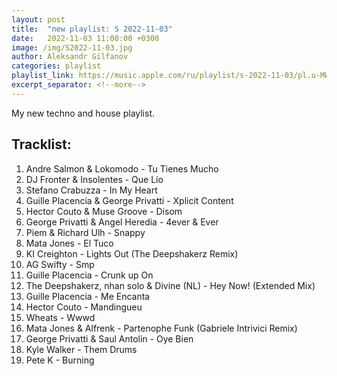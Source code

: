 ```yaml
---
layout: post
title:  "new playlist: S 2022-11-03"
date:   2022-11-03 11:00:00 +0300
image: /img/S2022-11-03.jpg
author: Aleksandr Gilfanov
categories: playlist
playlist_link: https://music.apple.com/ru/playlist/s-2022-11-03/pl.u-MWzjFJ2jy7Z
excerpt_separator: <!--more-->
---
```

My new techno and house playlist.
<!--more-->
## Tracklist:
1. Andre Salmon & Lokomodo - Tu Tienes Mucho
2. DJ Fronter & Insolentes - Que Lío
3. Stefano Crabuzza - In My Heart
4. Guille Placencia & George Privatti - Xplicit Content
5. Hector Couto & Muse Groove - Disom
6. George Privatti & Angel Heredia - 4ever & Ever
7. Piem & Richard Ulh - Snappy
8. Mata Jones - El Tuco
9. KI Creighton - Lights Out (The Deepshakerz Remix)
10. AG Swifty - Smp
11. Guille Placencia - Crunk up On
12. The Deepshakerz, nhan solo & Divine (NL) - Hey Now! (Extended Mix)
13. Guille Placencia - Me Encanta
14. Hector Couto - Mandingueu
15. Wheats - Wwwd
16. Mata Jones & Alfrenk - Partenophe Funk (Gabriele Intrivici Remix)
17. George Privatti & Saul Antolin - Oye Bien
18. Kyle Walker - Them Drums
19. Pete K - Burning
